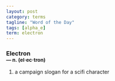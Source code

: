 ```yaml
---
layout: post
category: terms
tagline: "Word of the Day"
tags: [alpha_e]
term: electron
---
```


<h3>Electron<br/> <small>&mdash; n. (el<span>&middot;</span>ec<span>&middot;</span>tron)</small></h3>
<p><ol>
<li>a campaign slogan for a scifi character</li>
</ol></p>
